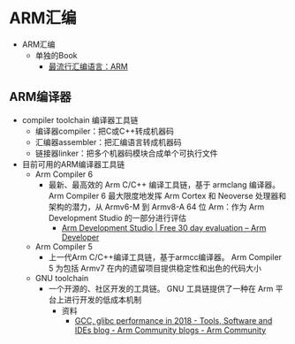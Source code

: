 # ARM汇编

* ARM汇编
  * 单独的Book
    * [最流行汇编语言：ARM](https://book.crifan.org/books/popular_assembly_arm/website/)

## ARM编译器

* compiler toolchain 编译器工具链
  * 编译器compiler：把C或C++转成机器码
  * 汇编器assembler：把汇编语言转成机器码
  * 链接器linker：把多个机器码模块合成单个可执行文件
* 目前可用的ARM编译器工具链
  * Arm Compiler 6
    * 最新、最高效的 Arm C/C++ 编译工具链，基于 armclang 编译器。 Arm Compiler 6 最大限度地发挥 Arm Cortex 和 Neoverse 处理器和架构的潜力，从 Armv6-M 到 Armv8-A 64 位 Arm：作为 Arm Development Studio 的一部分进行评估
      * [Arm Development Studio | Free 30 day evaluation – Arm Developer](https://developer.arm.com/tools-and-software/embedded/arm-development-studio/evaluate)
  * Arm Compiler 5
    * 上一代Arm C/C++编译工具链，基于armcc编译器。 Arm Compiler 5 为包括 Armv7 在内的遗留项目提供稳定性和出色的代码大小
  * GNU toolchain
    * 一个开源的、社区开发的工具链。 GNU 工具链提供了一种在 Arm 平台上进行开发的低成本机制
      * 资料
        * [GCC, glibc performance in 2018 - Tools, Software and IDEs blog - Arm Community blogs - Arm Community](https://community.arm.com/arm-community-blogs/b/tools-software-ides-blog/posts/gnu-toolchain-performance-in-2018?_ga=2.214355735.1022566630.1637314094-2044325199.1637314094)
